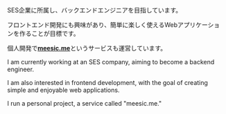 SES企業に所属し、バックエンドエンジニアを目指しています。

フロントエンド開発にも興味があり、簡単に楽しく使えるWebアプリケーションを作ることが目標です。

個人開発で[**meesic.me**](https://meesic.me/)というサービスも運営しています。


I am currently working at an SES company, aiming to become a backend engineer.

I am also interested in frontend development, with the goal of creating simple and enjoyable web applications.

I run a personal project, a service called "meesic.me."

<!---
yoshida-github/yoshida-github is a ✨ special ✨ repository because its `README.md` (this file) appears on your GitHub profile.
You can click the Preview link to take a look at your changes.
--->
